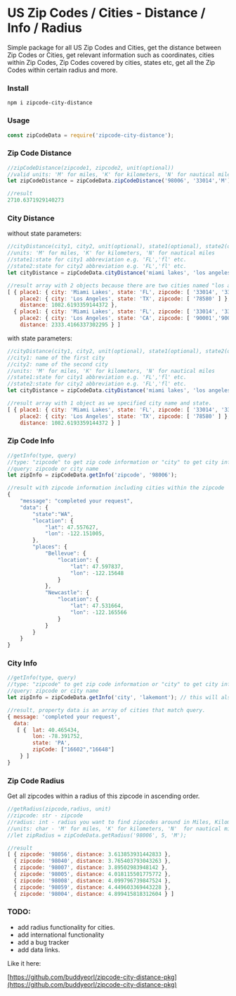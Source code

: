 # US Zip Codes / Cities - Distance / Info / Radius

Simple package for all US Zip Codes and Cities, get the distance between Zip Codes or Cities, get relevant information such as coordinates, cities within Zip Codes, Zip Codes covered by cities, states etc, get all the Zip Codes within certain radius and more.

### Install

```
npm i zipcode-city-distance
```

### Usage

```javascript
const zipCodeData = require('zipcode-city-distance');
```

### Zip Code Distance

```javascript
//zipCodeDistance(zipcode1, zipcode2, unit(optional))
//valid units: 'M' for miles, 'K' for kilometers, 'N' for nautical miles
let zipCodeDistance = zipCodeData.zipCodeDistance('98006', '33014','M');
```

```javascript
//result
2710.6371929140273
```

### City Distance

without state parameters:

```javascript
//cityDistance(city1, city2, unit(optional), state1(optional), state2(optional)) 
//units: 'M' for miles, 'K' for kilometers, 'N' for nautical miles
//state1:state for city1 abbreviation e.g. 'FL','fl' etc. 
//state2:state for city2 abbreviation e.g. 'FL','fl' etc. 
let cityDistance = zipCodeData.cityDistance('miami lakes', 'los angeles', 'M'); //distance between Miami Lakes  and Los Angeles 
```

```javascript
//result array with 2 objects because there are two cities named "los angeles" one in Texas and one in California.
[ { place1: { city: 'Miami Lakes', state: 'FL', zipcode: [ '33014', '33016', '33018' ] },
    place2: { city: 'Los Angeles', state: 'TX', zipcode: [ '78580' ] },
    distance: 1082.6193359144372 },
  { place1: { city: 'Miami Lakes', state: 'FL', zipcode: [ '33014', '33016', '33018' ] },
    place2: { city: 'Los Angeles', state: 'CA', zipcode: [ '90001','90002', ... more zipcodes here ... ,'91607','91608'] }, //total 133 zipcodes for Los Angeles, CA
    distance: 2333.4166337302295 } ]
```

with state parameters:

```javascript
//cityDistance(city1, city2, unit(optional), state1(optional), state2(optional)) 
//city1: name of the first city
//city2: name of the second city
//units: 'M' for miles, 'K' for kilometers, 'N' for nautical miles
//state1:state for city1 abbreviation e.g. 'FL','fl' etc. 
//state2:state for city2 abbreviation e.g. 'FL','fl' etc. 
let cityDistance = zipCodeData.cityDistance('miami lakes', 'los angeles', 'M', 'FL', 'TX'); //distance between Miami Lakes, FL and Los Angeles, TX
```

```javascript
//result array with 1 object as we specified city name and state.
[ { place1: { city: 'Miami Lakes', state: 'FL', zipcode: [ '33014', '33016', '33018' ] },
    place2: { city: 'Los Angeles', state: 'TX', zipcode: [ '78580' ] },
    distance: 1082.6193359144372 } ]
```

### Zip Code Info

```javascript
//getInfo(type, query)
//type: "zipcode" to get zip code information or "city" to get city information
//query: zipcode or city name
let zipInfo = zipCodeData.getInfo('zipcode', '98006');
```

```javascript
//result with zipcode information including cities within the zipcode
{
    "message": "completed your request",
    "data": {
        "state":"WA",
        "location": {
            "lat": 47.557627,
            "lon": -122.151005,
        },
        "places": {
            "Bellevue": {
                "location": {
                    "lat": 47.597837,
                    "lon": -122.15648
                }
            },
            "Newcastle": {
                "location": {
                    "lat": 47.531664,
                    "lon": -122.165566
                }
            }
        }
    }
}
```

### City Info

```javascript
//getInfo(type, query)
//type: "zipcode" to get zip code information or "city" to get city information
//query: zipcode or city name
let zipInfo = zipCodeData.getInfo('city', 'lakemont'); // this will also handle cities with same name in different state, like Miami which exists in FL, MO,OK,TX etc
```

```javascript
//result, property data is an array of cities that match query.
{ message: 'completed your request',
  data:
   [ {  lat: 40.465434, 
        lon: -78.391752, 
        state: 'PA', 
        zipCode: ["16602","16648"] 
    } ] 
}
```


### Zip Code Radius

Get all zipcodes within a radius of this zipcode in ascending order.

```javascript
//getRadius(zipcode,radius, unit)
//zipcode: str - zipcode
//radius: int - radius you want to find zipcodes around in Miles, Kilometer or Nautical Mile
//units: char - 'M' for miles, 'K' for kilometers, 'N'  for nautical miles
//let zipRadius = zipCodeData.getRadius('98006', 5, 'M');
```

```javascript
//result
[ { zipcode: '98056', distance: 3.613853931442833 },
  { zipcode: '98040', distance: 3.765403793043263 },
  { zipcode: '98007', distance: 3.89502983948142 },
  { zipcode: '98005', distance: 4.018115501775772 },
  { zipcode: '98008', distance: 4.099796739847524 },
  { zipcode: '98059', distance: 4.449603369443228 },
  { zipcode: '98004', distance: 4.899415818312604 } ]
```

### TODO:
* add radius functionality for cities.
* add international functionality
* add a bug tracker
* add data links.

Like it here:

[https://github.com/buddyeorl/zipcode-city-distance-pkg](https://github.com/buddyeorl/zipcode-city-distance-pkg)



